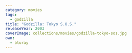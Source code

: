 ```yaml
---
category: movies
tags:
  - godzilla
title: "Godzilla: Tokyo S.O.S."
releaseYear: 2003
coverImage: collections/movies/godzilla-tokyo-sos.jpg
own:
  - bluray
---
```


